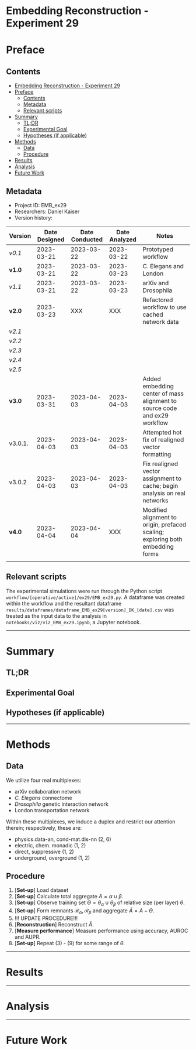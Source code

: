 # Embedding Reconstruction - Experiment 29
# Preface
## Contents

- [Embedding Reconstruction - Experiment 29](#embedding-reconstruction---experiment-29)
- [Preface](#preface)
	- [Contents](#contents)
	- [Metadata](#metadata)
	- [Relevant scripts](#relevant-scripts)
- [Summary](#summary)
	- [TL;DR](#tldr)
	- [Experimental Goal](#experimental-goal)
	- [Hypotheses (if applicable)](#hypotheses-if-applicable)
- [Methods](#methods)
	- [Data](#data)
	- [Procedure](#procedure)
- [Results](#results)
- [Analysis](#analysis)
- [Future Work](#future-work)


## Metadata
- Project ID: EMB_ex29
- Researchers: Daniel Kaiser
- Version history:

| Version  | Date Designed | Date Conducted | Date Analyzed | Notes                                                                          |
| -------- | ------------- | -------------- | ------------- | ------------------------------------------------------------------------------ |
| *v0.1*   | 2023-03-21    | 2023-03-22     | 2023-03-22    | Prototyped workflow                                                            |
| **v1.0** | 2023-03-21    | 2023-03-22     | 2023-03-23    | C. Elegans and London                                                          |
| *v1.1*   | 2023-03-21    | 2023-03-22     | 2023-03-23    | arXiv and Drosophila                                                           |
| **v2.0** | 2023-03-23    | XXX            | XXX           | Refactored workflow to use cached network data                                 |
| *v2.1*   |               |                |               |                                                                                |
| *v2.2*   |               |                |               |                                                                                |
| *v2.3*   |               |                |               |                                                                                |
| *v2.4*   |               |                |               |                                                                                |
| *v2.5*   |               |                |               |                                                                                |
| **v3.0** | 2023-03-31    | 2023-04-03     | 2023-04-03    | Added embedding center of mass alignment to source code and ex29 workflow      |
| v3.0.1.  | 2023-04-03    | 2023-04-03     | 2023-04-03    | Attempted hot fix of realigned vector formatting                               |
| v3.0.2   | 2023-04-03    | 2023-04-03     | 2023-04-03    | Fix realigned vector assignment to cache; begin analysis on real networks      |
| **v4.0** | 2023-04-04    | 2023-04-04     | XXX           | Modified alignment to origin, prefaced scaling; exploring both embedding forms |
|          |               |                |               |                                                                                |



## Relevant scripts

The experimental simulations were run through the Python script `workflow/[operative/active]/ex29/EMB_ex29.py`. A dataframe was created within the workflow and the resultant dataframe `results/dataframes/dataframe_EMB_ex29[version]_DK_[date].csv` was treated as the input data to the analysis in `notebooks/viz/viz_EMB_ex29.ipynb`, a Jupyter notebook.

---

# Summary
## TL;DR



## Experimental Goal




## Hypotheses (if applicable)


---

# Methods
## Data

We utilize four real multiplexes:

- arXiv collaboration network
- _C. Elegans_ connectome
- _Drosophila_ genetic interaction network
- London transportation network

Within these multiplexes, we induce a duplex and restrict our attention therein; respectively, these are:

- physics.data-an, cond-mat.dis-nn (2, 6)
- electric, chem. monadic (1, 2)
- direct, suppressive (1, 2)
- underground, overground (1, 2)

## Procedure
1. [**Set-up**] Load dataset
2. [**Set-up**] Calculate total aggregate $A = \alpha \cup \beta$.
3. [**Set-up**] Observe training set $\Theta = \theta_{\alpha} \cup \theta_{\beta}$ of relative size (per layer) $\theta$.
4. [**Set-up**] Form remnants $\mathcal{R}_{\alpha}, \mathcal{R}_{\beta}$ and aggregate $\tilde{A} = A - \Theta$.
5. !!! UPDATE PROCEDURE!!!
6. [**Reconstruction**] Reconstruct $\tilde{A}$.
7.  [**Measure performance**] Measure performance using accuracy, AUROC and AUPR.
8.  [**Set-up**] Repeat (3) - (9) for some range of $\theta$.

---

# Results


---

# Analysis


---

# Future Work


